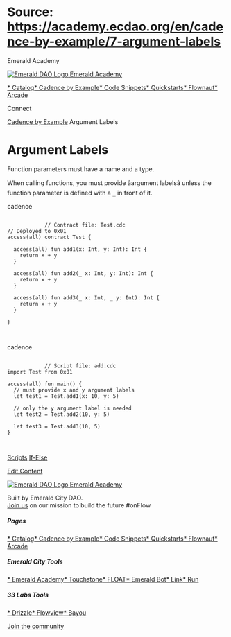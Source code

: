 # Source: https://academy.ecdao.org/en/cadence-by-example/7-argument-labels

Emerald Academy





[![Emerald DAO Logo](/ea-logo.png)
Emerald Academy](/en/)


[* Catalog](/en/catalog)[* Cadence by Example](/en/cadence-by-example)[* Code Snippets](/en/snippets)[* Quickstarts](/en/quickstarts)[* Flownaut](https://flownaut.ecdao.org)[* Arcade](https://arcade.ecdao.org)

Connect



[Cadence by Example](/en/cadence-by-example)
Argument Labels

# Argument Labels

Function parameters must have a name and a type.

When calling functions, you must provide âargument labelsâ unless the function parameter is defined with a `_`  in front of it.

cadence

```
		
			// Contract file: Test.cdc
// Deployed to 0x01
access(all) contract Test {
   
  access(all) fun add1(x: Int, y: Int): Int {
    return x + y
  }

  access(all) fun add2(_ x: Int, y: Int): Int {
    return x + y
  }

  access(all) fun add3(_ x: Int, _ y: Int): Int {
    return x + y
  }

}
		 
	
```

cadence

```
		
			// Script file: add.cdc
import Test from 0x01

access(all) fun main() {
  // must provide x and y argument labels
  let test1 = Test.add1(x: 10, y: 5)

  // only the y argument label is needed
  let test2 = Test.add2(10, y: 5)

  let test3 = Test.add3(10, 5)
}
		 
	
```

[Scripts](/en/cadence-by-example/6-scripts)
[If-Else](/en/cadence-by-example/8-if-else)

[Edit Content](https://github.com/emerald-dao/emerald-academy-v2/tree/main/src/lib/content/cadence-by-example/en/7-argument-labels.md)



[![Emerald DAO Logo](/ea-logo.png)
Emerald Academy](/en/)

Built by Emerald City DAO.  
[Join us](https://discord.gg/emerald-city-906264258189332541) on our mission to build the future #onFlow

##### Pages

[* Catalog](/en/catalog)[* Cadence by Example](/en/cadence-by-example)[* Code Snippets](/en/snippets)[* Quickstarts](/en/quickstarts)[* Flownaut](https://flownaut.ecdao.org)[* Arcade](https://arcade.ecdao.org)


##### Emerald City Tools

[* Emerald Academy](https://academy.ecdao.org/)[* Touchstone](https://touchstone.city/)[* FLOAT](https://floats.city/)[* Emerald Bot](https://bot.ecdao.org/)[* Link](https://link.ecdao.org/)[* Run](https://run.ecdao.org/)


##### 33 Labs Tools

[* Drizzle](https://drizzle33.app/)[* Flowview](https://flowview.app/)[* Bayou](https://bayou33.app/)

[Join the community](https://discord.gg/emerald-city-906264258189332541)